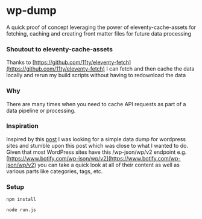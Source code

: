# wp-dump

A quick proof of concept leveraging the power of eleventy-cache-assets for fetching, caching and creating front matter files for future data processing

### Shoutout to eleventy-cache-assets

Thanks to [https://github.com/11ty/eleventy-fetch](https://github.com/11ty/eleventy-fetch) I can fetch and then cache the data locally and rerun my build scripts without having to redownload the data

### Why

There are many times when you need to cache API requests as part of a data pipeline or processing.

### Inspiration

Inspired by this [post](https://stevenwoodson.com/blog/pulling-wordpress-content-into-eleventy) I was looking for a simple data dump for wordpress sites and stumble upon this post which was close to what I wanted to do. Given that most WordPress sites have this /wp-json/wp/v2 endpoint e.g. [https://www.botify.com/wp-json/wp/v2](https://www.botify.com/wp-json/wp/v2) you can take a quick look at all of their content as well as various parts like categories, tags, etc.

### Setup

```
npm install
```

```
node run.js
```
